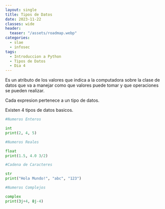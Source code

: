 ```yaml
---
layout: single
title: Tipos de Datos
date: 2023-11-22
classes: wide
header:
  teaser: "/assets/roadmap.webp"
categories:
  - slae
  - infosec
tags:
  - Introduccion a Python
  - Tipos de Datos
  - Dia 4
---
```


Es un atributo de los valores que indica a la computadora sobre la clase de datos que va a manejar como que valores puede tomar y que operaciones se pueden realizar.

Cada expresion pertenece a un tipo de datos.

Existen 4 tipos de datos basicos.

```python
#Numeros Enteros

int
print(2, 4, 5)

#Numeros Reales

float
print(1.5, 4.0 3/2)

#Cadena de Caracteres

str
print("Hola Mundo!", "abc", "123")

#Numeros Complejos

complex
print(3j+4, 8j-4)


```

